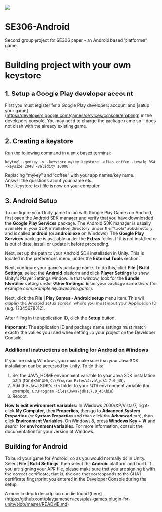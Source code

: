 ![](http://jennafin.github.io/SE306-Android/presentations/images/logo-horizontal.png)

SE306-Android
=============

Second group project for SE306 paper - an Android based 'platformer' game.

# Building project with your own keystore

## 1. Setup a Google Play developer account
First you must register for a Google Play developers account and [setup your game] (https://developers.google.com/games/services/console/enabling) in the developers console. You may need to change the package name so it does not clash with the already existing game.

## 2. Creating a keystore

Run the following command in a unix based terminal:  

`keytool -genkey -v -keystore mykey.keystore -alias coffee -keyalg RSA -keysize 2048 -validity 10000`

Replacing “mykey” and “coffee” with your app names/key name.  
Answer the questions about your name etc.  
The .keystore text file is now on your computer.


## 3. Android Setup

To configure your Unity game to run with Google Play Games on Android, first
open the Android SDK manager and verify that you have downloaded the **Google
Play Services** package. The Android SDK manager is usually available in your
SDK installation directory, under the "tools" subdirectory, and is called
**android** (or **android.exe** on Windows). The **Google Play Services**
package is available under the **Extras** folder. If it is not installed
or is out of date, install or update it before proceeding.

Next, set up the path to your Android SDK installation in Unity. This is located in the
preferences menu, under the **External Tools** section. 

Next, configure your game's package name. To do this, click **File | Build Settings**, 
select the **Android** platform and click **Player Settings** to show Unity's 
Player Settings window. In that window, look for the **Bundle Identifier** setting
under **Other Settings**. Enter your package name there (for example
_com.example.my.awesome.game_).

Next, click the **File | Play Games - Android setup** menu item. This will display the Android setup screen, where you must input your Application ID (e.g. 12345678012).

After filling in the application ID, click the **Setup** button.

**Important:** The application ID and package name settings must match exactly
the values you used when setting up your project on the Developer Console.

### Additional instructions on building for Android on Windows

If you are using Windows, you must make sure that your Java SDK installation can be accessed by Unity. To do this:

1. Set the JAVA_HOME environment variable to your Java SDK installation path (for example, `C:\Program Files\Java\jdk1.7.0_45`).
2. Add the Java SDK's `bin` folder to your `PATH` environment variable (for example, `C:\Program Files\Java\jdk1.7.0_45\bin`)
3. Reboot.

**How to edit environment variables:** In Windows 2000/XP/Vista/7, 
right-click **My Computer**, then **Properties**, then go to **Advanced System Properties**
(or **System Properties** and then click the **Advanced** tab), then
click **Environment Variables**. On Windows 8, press **Windows Key + W** and
search for **environment variables**.
For more information, consult the documentation for your version of Windows. 

## Building for Android

To build your game for Android, do as you would normally do in Unity. Select 
**File | Build Settings**, then select the **Android** platform and build. If 
you are signing your APK file, please make sure that you are signing it with the 
correct certificate, that is, the one that corresponds to the SHA1 certificate 
fingerprint you entered in the Developer Console during the setup

A more in depth description can be found [here] (https://github.com/playgameservices/play-games-plugin-for-unity/blob/master/README.md)
